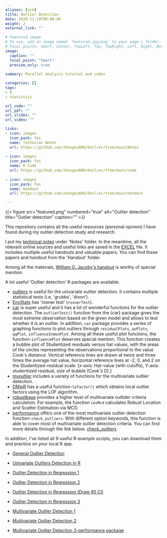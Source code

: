 ```yaml
---
aliases: [arm]
title: Outlier Detection
date: 2020-11-19T00:00:00
weight: 2
external_link: ""

# Featured image
# To use, add an image named `featured.jpg/png` to your page's folder.
# Focal points: Smart, Center, TopLeft, Top, TopRight, Left, Right, BottomLeft, Bottom, BottomRight.
image:
  caption: ""
  focal_point: "Smart"
  preview_only: true
  
summary: Parallel Analysis tutorial and codes 

categories: []
tags:
- R
- Statistics

url_code: ""
url_pdf: ""
url_slides: ""
url_video: ""

links:
- icon: images
  icon_pack: fas
  name: Technical Notes
  url: https://github.com/zhangou888/Outlier/tree/main/Notes
  
- icon: images
  icon_pack: fas
  name: R Code
  url: https://github.com/zhangou888/Outlier/tree/main/code
  
- icon: images
  icon_pack: fas
  name: Handout
  url: https://github.com/zhangou888/Outlier/tree/main/Handout

---
```



{{< figure src="featured.png" numbered="true" alt="Outlier detection" title="Outlier detection"
caption="" >}}

This repository contains all the useful resources (personal opinion) I have found during my outlier detection study and research.

I put my [technical notes](https://github.com/zhangou888/Outlier/blob/main/Notes/remove_outlier.docx) under 'Notes' folder. In the meantime, all the relevant online sources and useful links are saved in the [EXCEL](https://github.com/zhangou888/Outlier/blob/main/Notes/Outliers.xlsx) file.
It includes multiple useful handouts and valuable papers. You can find these papers and handout from the 'Handout' folder.

Among all the materials, [William G. Jacoby's handout](https://github.com/zhangou888/Outlier/blob/main/Handout/regression/Outliers_William%20G.%20Jacoby.pdf) is worthy of special mention.

A lot useful 'Outlier detection' R packages are available. 

* [outliers](https://cran.r-project.org/web/packages/outliers/) is useful for the univariate outlier detection. it contains multiple statistical tests (i.e, 'grubbs', 'dixon').
* [EnvStats](https://cran.r-project.org/web/packages/EnvStats/index.html) has 'rosner test' (`rosnerTest`).
* [car](https://cran.r-project.org/web/packages/car/index.html) is super useful and it has a lot of wonderful functions for the outlier detection. 
The `outlierTest()` function from the {car} package gives the most extreme observation based on the given model and allows to test whether it is an outlier.
In addition, `car` package provides a series of graphing functions to plot outliers through `residualPlots`, `avPlots`, `qqPlot`, `influenceIndexPlot`. Among all these useful plot functions, the function-`influencePlot` deserves special mention. This function creates a bubble plot of Studentized residuals versus hat values, with the areas of the circles representing the observations proportional to the value Cook's distance.
Vertical reference lines are drawn at twice and three times the average hat value, horizontal reference lines at -2, 0, and 2 on the Studentized-residual scale. [x-axis: Hat-value (with cutoffs), Y-axis: studentized residual, size of bubble (Cook's D).]  
* [mvoutlier](https://cran.r-project.org/web/packages/mvoutlier/index.html) includes a variety of functions for the multivariate outlier detection.
* [DMwR](https://cran.r-project.org/web/packages/DMwR/index.html) has a useful function-`lofactor()` which obtains local outlier factors using the LOF algorithm. 
* [robustbase](https://cran.r-project.org/web/packages/robustbase/index.html) provides a higher level of multivariate outlider criteria calculation. For example, the function `covMcd` calculates Robust Location and Scatter Estimation via MCD.
* [performance](https://cran.r-project.org/web/packages/performance/index.html) offers one of the most multivariate outlier detection function-`check_outliers`. With different option keywords, this function is able to cover most of multivariate outlier detection criteria. You can find more details through the link below.
[check_outliers](https://www.rdocumentation.org/packages/performance/versions/0.5.1/topics/check_outliers)

In addition, I've listed all 9 useful R example scripts, you can download them and practice on your local R app.       

* [General Outlier Detection](https://github.com/zhangou888/Outlier/blob/main/code/outlier_analysis1.R)

* [Univariate Outliers Detection in R ](https://github.com/zhangou888/Outlier/blob/main/code/outlier_analysis2.R)

* [Outlier Detection in Regression 1](https://github.com/zhangou888/Outlier/blob/main/code/outlier_analysis3.R)

* [Outlier Detection in Regression 2](https://github.com/zhangou888/Outlier/blob/main/code/outlier_analysis4.R)

* [Outlier Detection in Regression (Draw 95 CI)](https://github.com/zhangou888/Outlier/blob/main/code/outlier_analysis5.R)

* [Outlier Detection in Regression 3](https://github.com/zhangou888/Outlier/blob/main/code/outlier_analysis6.R)

* [Multivariate Outlier Detection 1](https://github.com/zhangou888/Outlier/blob/main/code/outlier_analysis7.R)

* [Multivariate Outlier Detection 2](https://github.com/zhangou888/Outlier/blob/main/code/outlier_analysis8.R)

* [Multivariate Outlier Detection 3-performance package](https://github.com/zhangou888/Outlier/blob/main/code/outlier_analysis9.R)